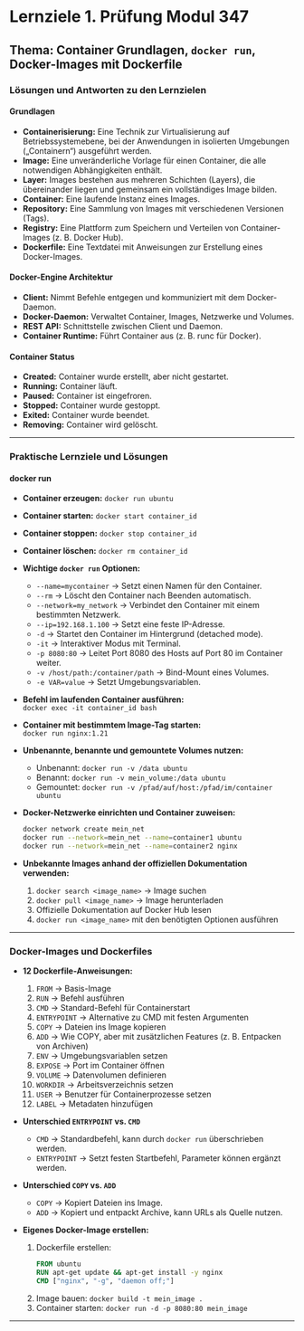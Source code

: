# Lernziele 1. Prüfung Modul 347

## Thema: Container Grundlagen, `docker run`, Docker-Images mit Dockerfile

### Lösungen und Antworten zu den Lernzielen

#### **Grundlagen**
- **Containerisierung:** Eine Technik zur Virtualisierung auf Betriebssystemebene, bei der Anwendungen in isolierten Umgebungen („Containern“) ausgeführt werden.
- **Image:** Eine unveränderliche Vorlage für einen Container, die alle notwendigen Abhängigkeiten enthält.
- **Layer:** Images bestehen aus mehreren Schichten (Layers), die übereinander liegen und gemeinsam ein vollständiges Image bilden.
- **Container:** Eine laufende Instanz eines Images.
- **Repository:** Eine Sammlung von Images mit verschiedenen Versionen (Tags).
- **Registry:** Eine Plattform zum Speichern und Verteilen von Container-Images (z. B. Docker Hub).
- **Dockerfile:** Eine Textdatei mit Anweisungen zur Erstellung eines Docker-Images.

#### **Docker-Engine Architektur**
- **Client:** Nimmt Befehle entgegen und kommuniziert mit dem Docker-Daemon.
- **Docker-Daemon:** Verwaltet Container, Images, Netzwerke und Volumes.
- **REST API:** Schnittstelle zwischen Client und Daemon.
- **Container Runtime:** Führt Container aus (z. B. runc für Docker).

#### **Container Status**
- **Created:** Container wurde erstellt, aber nicht gestartet.
- **Running:** Container läuft.
- **Paused:** Container ist eingefroren.
- **Stopped:** Container wurde gestoppt.
- **Exited:** Container wurde beendet.
- **Removing:** Container wird gelöscht.

---

### **Praktische Lernziele und Lösungen**

#### **docker run**
- **Container erzeugen:** `docker run ubuntu`
- **Container starten:** `docker start container_id`
- **Container stoppen:** `docker stop container_id`
- **Container löschen:** `docker rm container_id`
- **Wichtige `docker run` Optionen:**
    - `--name=mycontainer` → Setzt einen Namen für den Container.
    - `--rm` → Löscht den Container nach Beenden automatisch.
    - `--network=my_network` → Verbindet den Container mit einem bestimmten Netzwerk.
    - `--ip=192.168.1.100` → Setzt eine feste IP-Adresse.
    - `-d` → Startet den Container im Hintergrund (detached mode).
    - `-it` → Interaktiver Modus mit Terminal.
    - `-p 8080:80` → Leitet Port 8080 des Hosts auf Port 80 im Container weiter.
    - `-v /host/path:/container/path` → Bind-Mount eines Volumes.
    - `-e VAR=value` → Setzt Umgebungsvariablen.

- **Befehl im laufenden Container ausführen:**  
  `docker exec -it container_id bash`

- **Container mit bestimmtem Image-Tag starten:**  
  `docker run nginx:1.21`

- **Unbenannte, benannte und gemountete Volumes nutzen:**
    - Unbenannt: `docker run -v /data ubuntu`
    - Benannt: `docker run -v mein_volume:/data ubuntu`
    - Gemountet: `docker run -v /pfad/auf/host:/pfad/im/container ubuntu`

- **Docker-Netzwerke einrichten und Container zuweisen:**
  ```sh
  docker network create mein_net
  docker run --network=mein_net --name=container1 ubuntu
  docker run --network=mein_net --name=container2 nginx
  ```

- **Unbekannte Images anhand der offiziellen Dokumentation verwenden:**
    1. `docker search <image_name>` → Image suchen
    2. `docker pull <image_name>` → Image herunterladen
    3. Offizielle Dokumentation auf Docker Hub lesen
    4. `docker run <image_name>` mit den benötigten Optionen ausführen

---

### **Docker-Images und Dockerfiles**

- **12 Dockerfile-Anweisungen:**
    1. `FROM` → Basis-Image
    2. `RUN` → Befehl ausführen
    3. `CMD` → Standard-Befehl für Containerstart
    4. `ENTRYPOINT` → Alternative zu CMD mit festen Argumenten
    5. `COPY` → Dateien ins Image kopieren
    6. `ADD` → Wie COPY, aber mit zusätzlichen Features (z. B. Entpacken von Archiven)
    7. `ENV` → Umgebungsvariablen setzen
    8. `EXPOSE` → Port im Container öffnen
    9. `VOLUME` → Datenvolumen definieren
    10. `WORKDIR` → Arbeitsverzeichnis setzen
    11. `USER` → Benutzer für Containerprozesse setzen
    12. `LABEL` → Metadaten hinzufügen

- **Unterschied `ENTRYPOINT` vs. `CMD`**
    - `CMD` → Standardbefehl, kann durch `docker run` überschrieben werden.
    - `ENTRYPOINT` → Setzt festen Startbefehl, Parameter können ergänzt werden.

- **Unterschied `COPY` vs. `ADD`**
    - `COPY` → Kopiert Dateien ins Image.
    - `ADD` → Kopiert und entpackt Archive, kann URLs als Quelle nutzen.

- **Eigenes Docker-Image erstellen:**
    1. Dockerfile erstellen:
       ```dockerfile
       FROM ubuntu
       RUN apt-get update && apt-get install -y nginx
       CMD ["nginx", "-g", "daemon off;"]
       ```
    2. Image bauen: `docker build -t mein_image .`
    3. Container starten: `docker run -d -p 8080:80 mein_image`

---

